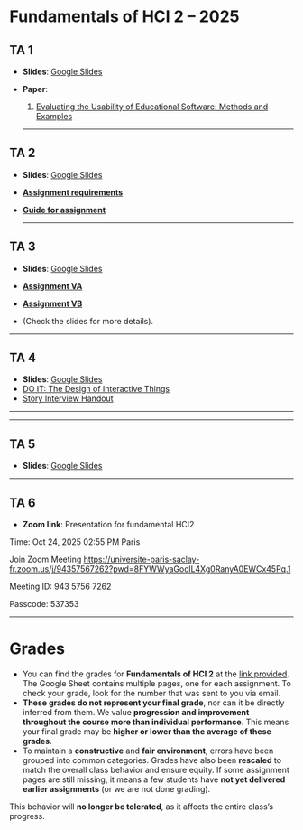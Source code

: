 # Fundamentals of HCI 2 – 2025  

## TA 1  
- **Slides**: [Google Slides](https://docs.google.com/presentation/d/1Q_ECmxCLyZZhSXYlo4zPNAFbGMn73MDa/edit?usp=sharing&ouid=103386161610405023986&rtpof=true&sd=true)
  
- **Paper**:  
  1. [Evaluating the Usability of Educational Software: Methods and Examples](https://spawn-queue.acm.org/doi/pdf/10.1145/1147518.1147530)

  ---

## TA 2  
- **Slides**: [Google Slides](https://docs.google.com/presentation/d/1y0XdyAxvFeBllFaySrSLy-Y0_8UWXW8O/edit?usp=sharing&ouid=103386161610405023986&rtpof=true&sd=true)

- [**Assignment requirements**](https://github.com/artemiszheng/FundamentalHCI_2025/blob/9884e4c71d358aa2566040c6b3001473f5f48946/Analysis%20of%20scrolling%20%20.pdf)
- [**Guide for assignment**](https://github.com/artemiszheng/FundamentalHCI_2025/blob/a8ae5f711265f90520bcbda464067847d04a857a/Guidance_Analysis%20of%20scrolling.pdf)

  ---

## TA 3  
- **Slides**: [Google Slides](https://docs.google.com/presentation/d/19GgmEsCGBZ_pr_ph7KR1omfE873WI365/edit?usp=sharing&ouid=107603787338411812843&rtpof=true&sd=true)

- [**Assignment VA**](https://github.com/artemiszheng/FundamentalHCI_2025/blob/main/VA%20-%20Designing%20a%20WIMP%20Text%20Editor.pdf)
- [**Assignment VB**](https://github.com/artemiszheng/FundamentalHCI_2025/blob/main/VB%20-%20Redesigning%20a%20CAPTCHA%20as%20a%20WIMP%20Interface.pdf)
- (Check the slides for more details).

---
## TA 4
- **Slides**: [Google Slides](https://docs.google.com/presentation/d/1KJetqILU1y8SOlqp9VhezXquyvL1KV-6/edit?usp=sharing&ouid=107603787338411812843&rtpof=true&sd=true)
- [DO IT: The Design of Interactive Things](https://github.com/artemiszheng/FundamentalHCI_2025/blob/main/DOIT-CHI23-Preview-Web.pdf)
- [Story Interview Handout](https://github.com/artemiszheng/FundamentalHCI_2025/blob/main/story-interview.handout.pdf)

---

---
## TA 5
- **Slides**: [Google Slides](https://docs.google.com/presentation/d/1NPNjkt037ScTDK0lgK_OI9CsitNZA89B/edit?usp=sharing&ouid=103386161610405023986&rtpof=true&sd=true)

---
## TA 6
- **Zoom link**: Presentation for fundamental HCI2

Time: Oct 24, 2025 02:55 PM Paris

Join Zoom Meeting
https://universite-paris-saclay-fr.zoom.us/j/94357567262?pwd=8FYWWyaGocIL4Xg0RanyA0EWCx45Pq.1

Meeting ID: 943 5756 7262

Passcode: 537353

---

# Grades
- You can find the grades for **Fundamentals of HCI 2** at the [link provided](https://docs.google.com/spreadsheets/d/1ZVfvVQCtEs_DU2lgL4M9HL8M660HuxD5O9YcedSYaeU/edit?usp=sharing). The Google Sheet contains multiple pages, one for each assignment. To check your grade, look for the number that was sent to you via email.
- **These grades do not represent your final grade**, nor can it be directly inferred from them. We value **progression and improvement throughout the course more than individual performance**. This means your final grade may be **higher or lower than the average of these grades**.
- To maintain a **constructive** and **fair environment**, errors have been grouped into common categories. Grades have also been **rescaled** to match the overall class behavior and ensure equity. If some assignment pages are still missing, it means a few students have **not yet delivered earlier assignments** (or we are not done grading).

This behavior will **no longer be tolerated**, as it affects the entire class’s progress.
